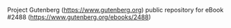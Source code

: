 Project Gutenberg (https://www.gutenberg.org) public repository for eBook #2488 (https://www.gutenberg.org/ebooks/2488)
